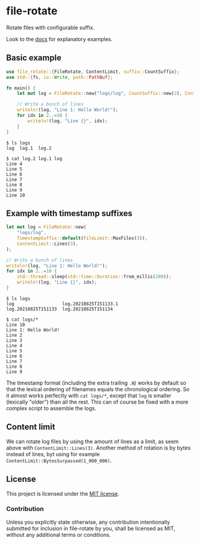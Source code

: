 # file-rotate

Rotate files with configurable suffix.

Look to the [docs](https://docs.rs/file-rotate/0.4.0/file_rotate/) for explanatory examples.

## Basic example

```rust
use file_rotate::{FileRotate, ContentLimit, suffix::CountSuffix};
use std::{fs, io::Write, path::PathBuf};

fn main() {
    let mut log = FileRotate::new("logs/log", CountSuffix::new(2), ContentLimit::Lines(3));

    // Write a bunch of lines
    writeln!(log, "Line 1: Hello World!");
    for idx in 2..=10 {
        writeln!(log, "Line {}", idx);
    }
}
```

```
$ ls logs
log  log.1  log.2

$ cat log.2 log.1 log
Line 4
Line 5
Line 6
Line 7
Line 8
Line 9
Line 10
```

## Example with timestamp suffixes

```rust
let mut log = FileRotate::new(
    "logs/log",
    TimestampSuffix::default(FileLimit::MaxFiles(3)),
    ContentLimit::Lines(3),
);

// Write a bunch of lines
writeln!(log, "Line 1: Hello World!");
for idx in 2..=10 {
    std::thread::sleep(std::time::Duration::from_millis(200));
    writeln!(log, "Line {}", idx);
}
```

```
$ ls logs
log                  log.20210825T151133.1
log.20210825T151133  log.20210825T151134

$ cat logs/*
Line 10
Line 1: Hello World!
Line 2
Line 3
Line 4
Line 5
Line 6
Line 7
Line 8
Line 9
```

The timestamp format (including the extra trailing `.N`) works by default so that the lexical ordering of filenames equals the chronological ordering.
So it almost works perfectly with `cat logs/*`, except that `log` is smaller (lexically "older") than all the rest. This can of course be fixed with a more complex script to assemble the logs.


## Content limit

We can rotate log files by using the amount of lines as a limit, as seem above with `ContentLimit::Lines(3)`.
Another method of rotation is by bytes instead of lines, byt using for example `ContentLimit::BytesSurpassed(1_000_000)`.

## License

This project is licensed under the [MIT license].

[MIT license]: https://github.com/BourgondAries/file-rotate/blob/master/LICENSE

### Contribution

Unless you explicitly state otherwise, any contribution intentionally submitted
for inclusion in file-rotate by you, shall be licensed as MIT, without any additional
terms or conditions.

